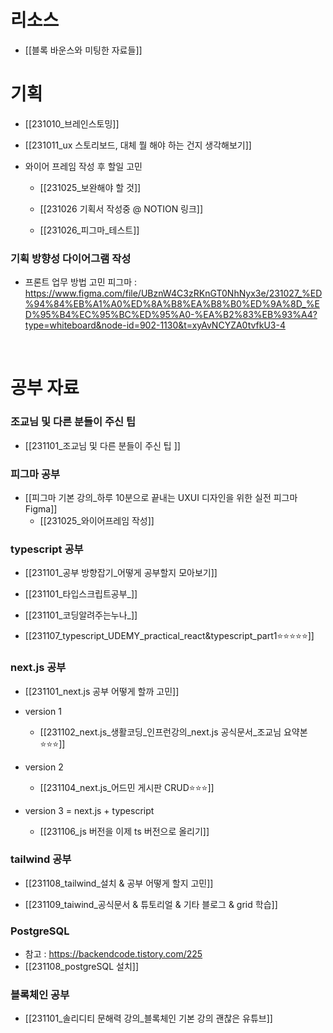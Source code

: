 

# 리소스 
- [[블록 바운스와 미팅한 자료들]] 



# 기획

- [[231010_브레인스토밍]]
- [[231011_ux 스토리보드, 대체 뭘 해야 하는 건지 생각해보기]]


- 와이어 프레임 작성 후 할일 고민 
	- [[231025_보완해야 할 것]]

	- [[231026 기획서 작성중 @ NOTION 링크]]
	- [[231026_피그마_테스트]]


### 기획 방향성 다이어그램 작성
- 프론트 업무 방법 고민 피그마 : https://www.figma.com/file/UBznW4C3zRKnGT0NhNyx3e/231027_%ED%94%84%EB%A1%A0%ED%8A%B8%EA%B8%B0%ED%9A%8D_%ED%95%B4%EC%95%BC%ED%95%A0-%EA%B2%83%EB%93%A4?type=whiteboard&node-id=902-1130&t=xyAvNCYZA0tvfkU3-4


<br>

# 공부 자료 

### 조교님 및 다른 분들이 주신 팁 
- [[231101_조교님 및 다른 분들이 주신 팁 ]]


### 피그마 공부 
- [[피그마 기본 강의_하루 10분으로 끝내는 UXUI 디자인을 위한 실전 피그마 Figma]]
	- [[231025_와이어프레임 작성]]


### typescript 공부 
- [[231101_공부 방향잡기_어떻게 공부할지 모아보기]]
- [[231101_타입스크립트공부_]]
- [[231101_코딩알려주는누나_]]

- [[231107_typescript_UDEMY_practical_react&typescript_part1⭐⭐⭐⭐⭐]]



### next.js 공부 
- [[231101_next.js 공부 어떻게 할까 고민]]

- version 1
	- [[231102_next.js_생활코딩_인프런강의_next.js 공식문서_조교님 요약본⭐⭐⭐]]
- version 2 
	- [[231104_next.js_어드민 게시판 CRUD⭐⭐⭐]]

- version 3 = next.js + typescript
	- [[231106_js 버전을 이제 ts 버전으로 올리기]]




### tailwind 공부 
- [[231108_tailwind_설치 & 공부 어떻게 할지 고민]]

- [[231109_taiwind_공식문서 & 튜토리얼 & 기타 블로그 & grid 학습]]



### PostgreSQL
- 참고 : https://backendcode.tistory.com/225
- [[231108_postgreSQL 설치]]




### 블록체인 공부 
- [[231101_솔리디티 문해력 강의_블록체인 기본 강의 괜찮은 유튜브]]

